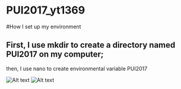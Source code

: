 # PUI2017_yt1369
#How I set up my environment

First,  I use mkdir to create a directory named PUI2017 on my computer;
-
then, I use nano to create environmental variable PUI2017

![Alt text](yixuantang/PUI2017/Screenshot1.jpeg)
![Alt text](yixuantang/PUI2017/Screenshot2.jpeg)